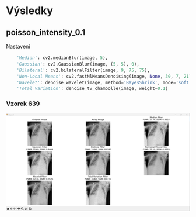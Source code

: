 # Výsledky

## poisson_intensity_0.1
Nastavení
```python
    'Median': cv2.medianBlur(image, 5),
    'Gaussian': cv2.GaussianBlur(image, (5, 5), 0),
    'Bilateral': cv2.bilateralFilter(image, 9, 75, 75),
    'Non-Local Means': cv2.fastNlMeansDenoising(image, None, 30, 7, 21),
    'Wavelet': denoise_wavelet(image, method='BayesShrink', mode='soft'),
    'Total Variation': denoise_tv_chambolle(image, weight=0.1)
```
### Vzorek 639
![alt text](./obrazky/639.png "639")
